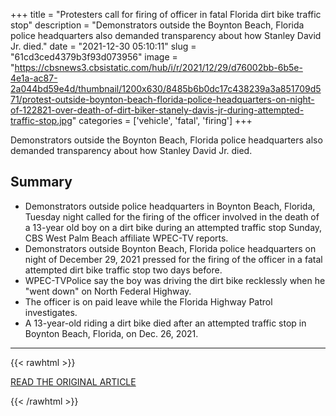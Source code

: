 +++
title = "Protesters call for firing of officer in fatal Florida dirt bike traffic stop"
description = "Demonstrators outside the Boynton Beach, Florida police headquarters also demanded transparency about how Stanley David Jr. died."
date = "2021-12-30 05:10:11"
slug = "61cd3ced4379b3f93d073956"
image = "https://cbsnews3.cbsistatic.com/hub/i/r/2021/12/29/d76002bb-6b5e-4e1a-ac87-2a044bd59e4d/thumbnail/1200x630/8485b6b0dc17c438239a3a851709d571/protest-outside-boynton-beach-florida-police-headquarters-on-night-of-122821-over-death-of-dirt-biker-stanely-davis-jr-during-attempted-traffic-stop.jpg"
categories = ['vehicle', 'fatal', 'firing']
+++

Demonstrators outside the Boynton Beach, Florida police headquarters also demanded transparency about how Stanley David Jr. died.

## Summary

- Demonstrators outside police headquarters in Boynton Beach, Florida, Tuesday night called for the firing of the officer involved in the death of a 13-year old boy on a dirt bike during an attempted traffic stop Sunday, CBS West Palm Beach affiliate WPEC-TV reports.
- Demonstrators outside Boynton Beach, Florida police headquarters on night of December 29, 2021 pressed for the firing of the officer in a fatal attempted dirt bike traffic stop two days before.
- WPEC-TVPolice say the boy was driving the dirt bike recklessly when he "went down" on North Federal Highway.
- The officer is on paid leave while the Florida Highway Patrol investigates.
- A 13-year-old riding a dirt bike died after an attempted traffic stop in Boynton Beach, Florida, on Dec. 26, 2021.

---

{{< rawhtml >}}
  <p class="article-category">
    <a target="_blank" href="https://www.cbsnews.com/news/boynton-beach-protesters-officer-firing-stanley-davis-jr-fatal-attempted-dirt-bike-traffic-stop/">READ THE ORIGINAL ARTICLE</a>
  </p>
{{< /rawhtml >}}
